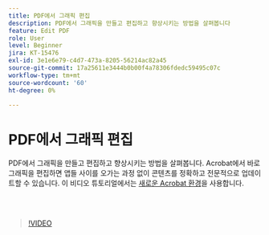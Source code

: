 ```yaml
---
title: PDF에서 그래픽 편집
description: PDF에서 그래픽을 만들고 편집하고 향상시키는 방법을 살펴봅니다
feature: Edit PDF
role: User
level: Beginner
jira: KT-15476
exl-id: 3e1e6e79-c4d7-473a-8205-56214ac82a45
source-git-commit: 17a25611e3444b0b00f4a78306fdedc59495c07c
workflow-type: tm+mt
source-wordcount: '60'
ht-degree: 0%

---
```


# PDF에서 그래픽 편집

PDF에서 그래픽을 만들고 편집하고 향상시키는 방법을 살펴봅니다. Acrobat에서 바로 그래픽을 편집하면 앱들 사이를 오가는 과정 없이 콘텐츠를 정확하고 전문적으로 업데이트할 수 있습니다. 이 비디오 튜토리얼에서는 [새로운 Acrobat 환경](new-workspace.md)을 사용합니다.

<br> 

>[!VIDEO](https://video.tv.adobe.com/v/3446936?enablevpops&quality=12&learn=on&hidetitle=true&captions=kor)
